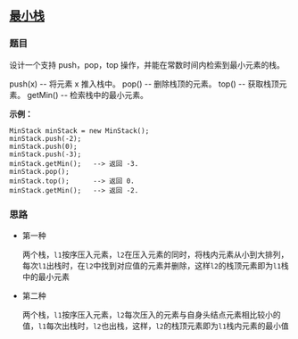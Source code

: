 ## [最小栈](<https://leetcode-cn.com/problems/min-stack/>)

### 题目

设计一个支持 push，pop，top 操作，并能在常数时间内检索到最小元素的栈。

push(x) -- 将元素 x 推入栈中。
pop() -- 删除栈顶的元素。
top() -- 获取栈顶元素。
getMin() -- 检索栈中的最小元素。

**示例：**

~~~
MinStack minStack = new MinStack();
minStack.push(-2);
minStack.push(0);
minStack.push(-3);
minStack.getMin();   --> 返回 -3.
minStack.pop();
minStack.top();      --> 返回 0.
minStack.getMin();   --> 返回 -2.
~~~

### 思路

+ 第一种

  两个栈，`l1`按序压入元素，`l2`在压入元素的同时，将栈内元素从小到大排列，每次`l1`出栈时，在`l2`中找到对应值的元素并删除，这样`l2`的栈顶元素即为`l1`栈中的最小元素

+ 第二种

  两个栈，`l1`按序压入元素，`l2`每次压入的元素与自身头结点元素相比较小的值，`l1`每次出栈时，`l2`也出栈，这样，`l2`的栈顶元素即为`l1`栈内元素的最小值